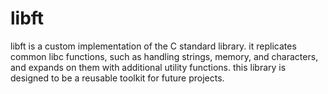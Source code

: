 # libft
 libft is a custom implementation of the C standard library. it replicates common libc functions, such as handling strings, memory, and characters, and expands on them with additional utility functions. this library is designed to be a reusable toolkit for future projects.
